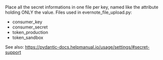 Place all the secret informations in one file per key, named like the attribute holding ONLY 
the value. Files used in evernote_file_upload.py:

- consumer_key
- consumer_secret
- token_production
- token_sandbox

See also: https://pydantic-docs.helpmanual.io/usage/settings/#secret-support